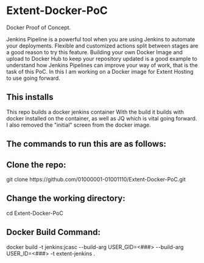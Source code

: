 # Extent-Docker-PoC


Docker Proof of Concept. 

Jenkins Pipeline is a powerful tool when you are using Jenkins to automate your deployments. Flexible and customized actions split between stages are a good reason to try this feature. Building your own Docker Image and upload to Docker Hub to keep your repository updated is a good example to understand how Jenkins Pipelines can improve your way of work, that is the task of this PoC. In this I am working on a Docker image for Extent Hosting to use going forward. 

<h2>This installs </h2>
This repo builds a docker jenkins container
With the build it builds with docker installed on the container, as well as JQ which is vital going forward. 
I also removed the "initial" screen from the docker image.

<h2>The commands to run this are as follows:</h2>

<h2>Clone the repo:  </h2>
git clone https://github.com/01000001-01001110/Extent-Docker-PoC.git

<h2>Change the working directory: </h2>
cd Extent-Docker-PoC

<h2>Docker Build Command:</h2>
docker build -t jenkins:jcasc --build-arg USER_GID=<###> --build-arg USER_ID=<###> -t extent-jenkins .
